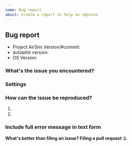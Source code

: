 ```yaml
---
name: Bug report
about: Create a report to help us improve
---
```

<!-- ⚠️⚠️ Do Not Delete This! bug_report_template ⚠️⚠️ -->
<!-- Please read our Rules of Conduct: https://opensource.microsoft.com/codeofconduct/ -->
<!-- Please search for existing issues to avoid creating duplicates. -->
<!-- Incomplete reports will lead to closing the issue. -->
<!-- Also, please test using the latest main branch make sure your issue has not already been fixed -->

## Bug report 
<!-- If any section does not apply, replace its contents with "N/A". -->
- Project AirSim Version/#commit:
- autopilot version:
- OS Version:

### What's the issue you encountered?
<!--  Describe the issue in detail and what you were doing beforehand. -->
<!-- Attach screenshot if applicable. -->

### Settings
<!-- If not the default, include the settings.json file you are using -->
<!-- If it's too large, you can create a [gist](https://gist.github.com/) and past the link here.  -->

### How can the issue be reproduced?
<!--  Include a detailed step by step process for recreating your issue. -->
<!-- If your issue includes code, create a [gist](https://gist.github.com/) and past the link here. -->

1.
2.

### Include full error message in text form



**What's better than filing an issue? Filing a pull request :).**
